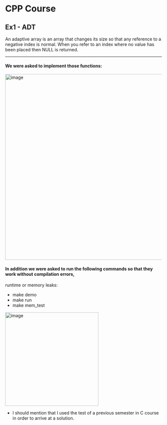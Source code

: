 # CPP Course 
## Ex1 - ADT 

An adaptive array is an array that changes its size so that any reference to a negative index is normal. 
When you refer to an index where no value has been placed then NULL is returned.

__________________________________ 

 #### We were asked to implement those functions:

<img width="596" alt="image" src="https://user-images.githubusercontent.com/92378800/226192264-54ed53b2-ac53-4a72-9dd2-0dc9bb2edd2b.png">

 #### In addition we were asked to run the following commands so that they work without compilation errors,
   runtime or memory leaks:

   - make demo
   - make run
   - make mem_test

<img width="300" alt="image" src="https://user-images.githubusercontent.com/92378800/226192707-a9c9a6fb-d8e2-4307-9ced-a2fd919b53f0.png">






- I should mention that I used the test of a previous semester in C course in order to arrive at a solution.
